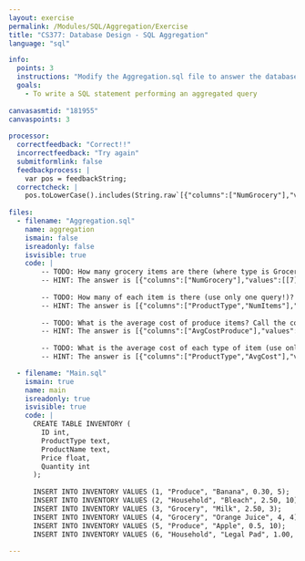 ```yaml
---
layout: exercise
permalink: /Modules/SQL/Aggregation/Exercise
title: "CS377: Database Design - SQL Aggregation"
language: "sql"

info:
  points: 3
  instructions: "Modify the Aggregation.sql file to answer the database questions below."
  goals:
    - To write a SQL statement performing an aggregated query
    
canvasasmtid: "181955"   
canvaspoints: 3
  
processor:  
  correctfeedback: "Correct!!" 
  incorrectfeedback: "Try again"
  submitformlink: false
  feedbackprocess: | 
    var pos = feedbackString;
  correctcheck: |
    pos.toLowerCase().includes(String.raw`[{"columns":["NumGrocery"],"values":[[7]]}]`.toLowerCase()) && pos.toLowerCase().includes(String.raw`[{"columns":["ProductType","NumItems"],"values":[["Grocery",7],["Produce",15],["Household",20]]}]`.toLowerCase()) && pos.toLowerCase().includes(String.raw`[{"columns":["AvgCostProduce"],"values":[[0.4]]}]`.toLowerCase()) && pos.toLowerCase().includes(String.raw`[{"columns":["ProductType","AvgCost"],"values":[["Grocery",3.25],["Household",1.75],["Produce",0.4]]}]`.toLowerCase())
 
files:
  - filename: "Aggregation.sql"
    name: aggregation
    ismain: false
    isreadonly: false
    isvisible: true
    code: | 
        -- TODO: How many grocery items are there (where type is Grocery)?  Call the column NumGrocery.  
        -- HINT: The answer is [{"columns":["NumGrocery"],"values":[[7]]}]
        
        -- TODO: How many of each item is there (use only one query!)?  Call the column NumItems, and sort in increasing order by the number of items.  Don't forget to include the ProductType column so you know which quantity goes with which type of item!  
        -- HINT: The answer is [{"columns":["ProductType","NumItems"],"values":[["Grocery",7],["Produce",15],["Household",20]]}]
        
        -- TODO: What is the average cost of produce items? Call the column AvgCostProduce. 
        -- HINT: The answer is [{"columns":["AvgCostProduce"],"values":[[0.4]]}]
        
        -- TODO: What is the average cost of each type of item (use only one query!)?  Call the column AvgCost and sort in decreasing order by the average cost.  Don't forget to include the ProductType column so you know which quantity goes with which type of item! 
        -- HINT: The answer is [{"columns":["ProductType","AvgCost"],"values":[["Grocery",3.25],["Household",1.75],["Produce",0.4]]}]

  - filename: "Main.sql"
    ismain: true
    name: main
    isreadonly: true
    isvisible: true
    code: |
      CREATE TABLE INVENTORY (
        ID int, 
        ProductType text,
        ProductName text, 
        Price float,
        Quantity int
      );
     
      INSERT INTO INVENTORY VALUES (1, "Produce", "Banana", 0.30, 5);             
      INSERT INTO INVENTORY VALUES (2, "Household", "Bleach", 2.50, 10);
      INSERT INTO INVENTORY VALUES (3, "Grocery", "Milk", 2.50, 3);
      INSERT INTO INVENTORY VALUES (4, "Grocery", "Orange Juice", 4, 4);
      INSERT INTO INVENTORY VALUES (5, "Produce", "Apple", 0.5, 10);
      INSERT INTO INVENTORY VALUES (6, "Household", "Legal Pad", 1.00, 10);
      
---
```

